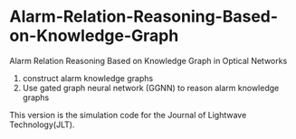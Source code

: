 # Alarm-Relation-Reasoning-Based-on-Knowledge-Graph
Alarm Relation Reasoning Based on Knowledge Graph in Optical Networks 
1. construct alarm knowledge graphs
2. Use gated graph neural network (GGNN) to reason alarm knowledge graphs

This version is the simulation code for the Journal of Lightwave Technology(JLT).